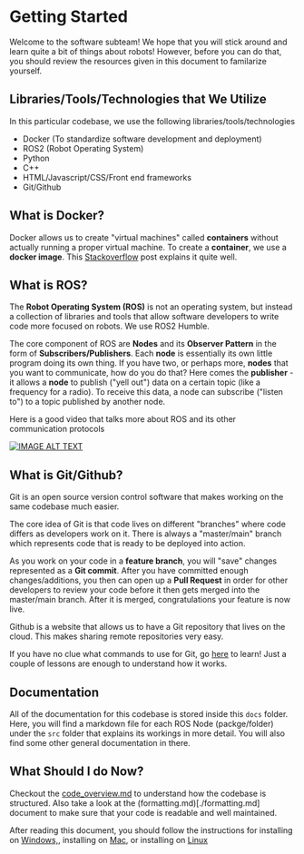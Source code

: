 # **Getting Started**

Welcome to the software subteam! We hope that you will stick around and learn quite a bit of things about robots! However, before you can do that, you should review the resources given in this document to familarize yourself. 


## **Libraries/Tools/Technologies that We Utilize**
In this particular codebase, we use the following libraries/tools/technologies
- Docker (To standardize software development and deployment)
- ROS2 (Robot Operating System)
- Python
- C++ 
- HTML/Javascript/CSS/Front end frameworks
- Git/Github

## **What is Docker?**
Docker allows us to create "virtual machines" called **containers** without actually running a proper virtual machine. To create a **container**, we use a **docker image**. This [Stackoverflow](https://stackoverflow.com/questions/28089344/docker-what-is-it-and-what-is-the-purpose) post explains it quite well.

## **What is ROS?**
The **Robot Operating System (ROS)** is not an operating system, but instead a collection of libraries and tools that allow software developers to write code more focused on robots. We use ROS2 Humble.

The core component of ROS are **Nodes** and its **Observer Pattern** in the form of **Subscribers/Publishers**. Each **node** is essentially its own little program doing its own thing. If you have two, or perhaps more, **nodes** that you want to communicate, how do you do that? Here comes the **publisher** - it allows a **node** to publish ("yell out") data on a certain topic (like a frequency for a radio). To receive this data, a node can subscribe ("listen to") to a topic published by another node.

Here is a good video that talks more about ROS and its other communication protocols

[![IMAGE ALT TEXT](https://img.youtube.com/vi/7TVWlADXwRw/0.jpg)](https://www.youtube.com/watch?v=7TVWlADXwRw "Video Title")

## **What is Git/Github?**
Git is an open source version control software that makes working on the same codebase much easier. 

The core idea of Git is that code lives on different "branches" where code differs as developers work on it. There is always a "master/main" branch which represents code that is ready to be deployed into action. 

As you work on your code in a **feature branch**, you will "save" changes represented as a **Git commit**. After you have committed enough changes/additions, you then can open up a **Pull Request** in order for other developers to review your code before it then gets merged into the master/main branch. After it is merged, congratulations your feature is now live. 

Github is a website that allows us to have a Git repository that lives on the cloud. This makes sharing remote repositories very easy. 

If you have no clue what commands to use for Git, go [here](https://learngitbranching.js.org/?locale=en_US) to learn! Just a couple of lessons are enough to understand how it works.

## **Documentation**
All of the documentation for this codebase is stored inside this `docs` folder. Here, you will find a markdown file for each ROS Node (packge/folder) under the `src` folder that explains its workings in more detail. You will also find some other general documentation in there.

## **What Should I do Now?**
Checkout the [code_overview.md](./code_overview.md) to understand how the codebase is structured. Also take a look at the (formatting.md)[./formatting.md] document to make sure that your code is readable and well maintained. 

After reading this document, you should follow the instructions for installing on [Windows,](./install_on_windows.md), installing on [Mac](./installing_on_mac.md), or installing on [Linux](./install_on_linux.md)

